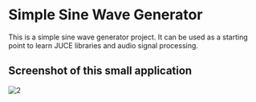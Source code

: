 # Simple Sine Wave Generator
This is a simple sine wave generator project. It can be used as a starting point to learn JUCE libraries and audio signal processing.

## Screenshot of this small application

![2](https://cloud.githubusercontent.com/assets/2100323/17643169/05ffebf6-616a-11e6-9a58-8ce22b44b19f.PNG)

